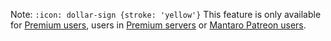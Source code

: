 Note: `:icon: dollar-sign {stroke: 'yellow'}` This feature is only available for [Premium users](basics/premium-perks#perks-user-perks), users in [Premium servers](basics/premium-perks#perks-guild-server-perks) or [Mantaro Patreon users](basics/premium-perks#what-you-get-for-donating-via-patreon-4---patreon-bot).
